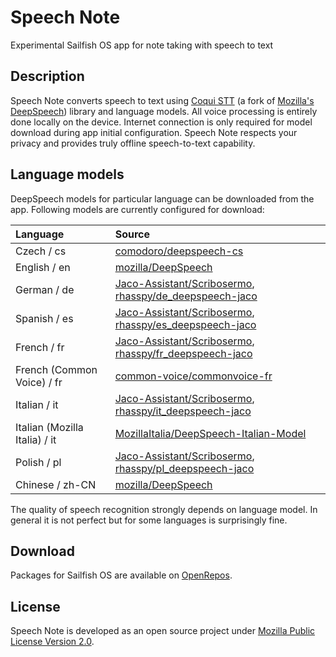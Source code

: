 # Speech Note

Experimental Sailfish OS app for note taking with speech to text

## Description

Speech Note converts speech to text using [Coqui STT](https://github.com/coqui-ai/STT) (a fork of [Mozilla's DeepSpeech](https://github.com/mozilla/DeepSpeech)) library and language models. All voice processing is entirely done locally on the device. Internet connection is only required for model download during app initial configuration. Speech Note respects your privacy and provides truly offline speech-to-text capability.

## Language models

DeepSpeech models for particular language can be downloaded from the app. Following models are currently configured for download:

| Language                      | Source                                                                                                                                                   |
|:------------------------------|:---------------------------------------------------------------------------------------------------------------------------------------------------------|
| Czech / cs                    | [comodoro/deepspeech-cs](https://github.com/comodoro/deepspeech-cs)                                                                                      |
| English / en                  | [mozilla/DeepSpeech](https://github.com/mozilla/DeepSpeech)                                                                                              |
| German / de                   | [Jaco-Assistant/Scribosermo](https://gitlab.com/Jaco-Assistant/Scribosermo), [rhasspy/de_deepspeech-jaco](https://github.com/rhasspy/de_deepspeech-jaco) |
| Spanish / es                  | [Jaco-Assistant/Scribosermo](https://gitlab.com/Jaco-Assistant/Scribosermo), [rhasspy/es_deepspeech-jaco](https://github.com/rhasspy/es_deepspeech-jaco) |
| French / fr                   | [Jaco-Assistant/Scribosermo](https://gitlab.com/Jaco-Assistant/Scribosermo), [rhasspy/fr_deepspeech-jaco](https://github.com/rhasspy/fr_deepspeech-jaco) |
| French (Common Voice) / fr    | [common-voice/commonvoice-fr](https://github.com/common-voice/commonvoice-fr)                                                                            |
| Italian / it                  | [Jaco-Assistant/Scribosermo](https://gitlab.com/Jaco-Assistant/Scribosermo), [rhasspy/it_deepspeech-jaco](https://github.com/rhasspy/it_deepspeech-jaco) |
| Italian (Mozilla Italia) / it | [MozillaItalia/DeepSpeech-Italian-Model](https://github.com/MozillaItalia/DeepSpeech-Italian-Model)                                                      |
| Polish / pl                   | [Jaco-Assistant/Scribosermo](https://gitlab.com/Jaco-Assistant/Scribosermo), [rhasspy/pl_deepspeech-jaco](https://github.com/rhasspy/pl_deepspeech-jaco) |
| Chinese / zh-CN               | [mozilla/DeepSpeech](https://github.com/mozilla/DeepSpeech)                                                                                              |


The quality of speech recognition strongly depends on language model. In general it is not perfect but for some languages is surprisingly fine.

## Download

Packages for Sailfish OS are available on [OpenRepos](https://openrepos.net/content/mkiol/speech-note).

## License

Speech Note is developed as an open source project under
[Mozilla Public License Version 2.0](https://www.mozilla.org/MPL/2.0/).
